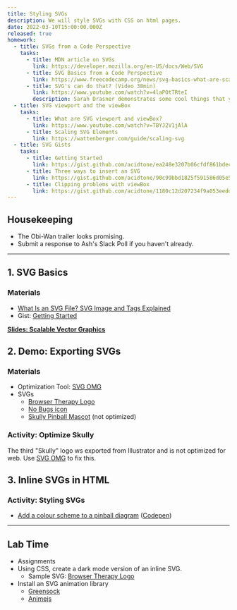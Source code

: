 ```yaml
---
title: Styling SVGs
description: We will style SVGs with CSS on html pages.
date: 2022-03-10T15:00:00.000Z
released: true
homework:
  - title: SVGs from a Code Perspective
    tasks:
      - title: MDN article on SVGs
        link: https://developer.mozilla.org/en-US/docs/Web/SVG
      - title: SVG Basics from a Code Perspective
        link: https://www.freecodecamp.org/news/svg-basics-what-are-scalable-vector-graphics-and-how-do-you-use-them/
      - title: SVG's can do that? (Video 38min)
        link: https://www.youtube.com/watch?v=4laPOtTRteI
        description: Sarah Drasner demonstrates some cool things that you can do with SVGs in web development at a conference.
  - title: SVG viewport and the viewBox
    tasks: 
      - title: What are SVG viewport and viewBox?
        link: https://www.youtube.com/watch?v=TBYJ2V1jAlA
      - title: Scaling SVG Elements
        link: https://wattenberger.com/guide/scaling-svg
  - title: SVG Gists
    tasks: 
      - title: Getting Started
        link: https://gist.github.com/acidtone/ea248e3207b06cfdf861bdec06816fb9
      - title: Three ways to insert an SVG
        link: https://gist.github.com/acidtone/90c99bbd1825f591586d05e5419d711f
      - title: Clipping problems with viewBox
        link: https://gist.github.com/acidtone/1180c12d207234f9a053eedda981ddf9
---
```


## Housekeeping
- The Obi-Wan trailer looks promising.
- Submit a response to Ash's Slack Poll if you haven't already.

---

## 1. SVG Basics
### Materials
- [What Is an SVG File? SVG Image and Tags Explained](https://www.freecodecamp.org/news/svg-basics-what-are-scalable-vector-graphics-and-how-do-you-use-them/)
- Gist: [Getting Started](https://gist.github.com/acidtone/ea248e3207b06cfdf861bdec06816fb9)

**[Slides: Scalable Vector Graphics](https://sait-wbdv.github.io/slides/w22/cpnt262/svgs.html)**

## 2. Demo: Exporting SVGs
### Materials
- Optimization Tool: [SVG OMG](https://jakearchibald.github.io/svgomg/)
- SVGs
    - [Browser Therapy Logo](https://github.com/sait-wbdv/sample-code/blob/master/assets/images/logos/browser-therapy.svg)
    - [No Bugs icon](https://github.com/sait-wbdv/sample-code/blob/master/assets/images/logos/no-bugs.svg)
    - [Skully Pinball Mascot](https://github.com/sait-wbdv/sample-code/blob/master/assets/images/logos/skully.svg) (not optimized)

### Activity: Optimize Skully
The third "Skully" logo ws exported from Illustrator and is not optimized for web. Use [SVG OMG](https://jakearchibald.github.io/svgomg/) to fix this.

## 3. Inline SVGs in HTML
### Activity: Styling SVGs
- [Add a colour scheme to a pinball diagram](https://gist.github.com/acidtone/118f11cd417a7b20fb4f6976f36767a1) ([Codepen](https://codepen.io/acidtone/pen/QWGERKm))

---

## Lab Time
- Assignments
- Using CSS, create a dark mode version of an inline SVG.
    - Sample SVG: [Browser Therapy Logo](https://github.com/sait-wbdv/sample-code/blob/master/assets/images/logos/browser-therapy.svg)
- Install an SVG animation library
    - [Greensock](https://greensock.com/)
    - [Animejs](https://animejs.com/)

<home-work :home-work="homework">
</home-work>
